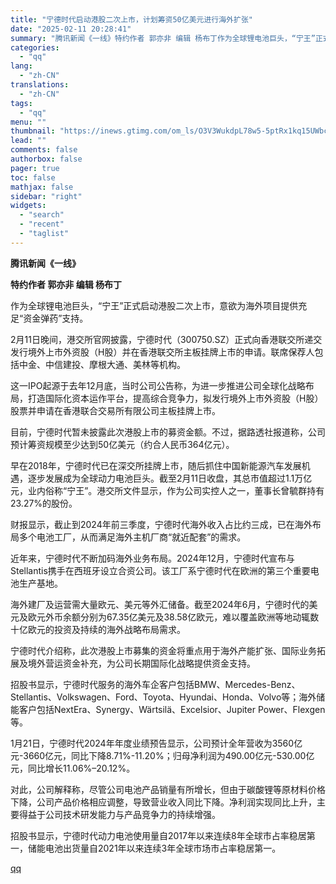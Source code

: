 ```yaml
---
title: "宁德时代启动港股二次上市，计划筹资50亿美元进行海外扩张"
date: "2025-02-11 20:28:41"
summary: "腾讯新闻《一线》特约作者 郭亦非 编辑 杨布丁作为全球锂电池巨头，“宁王”正式启动港股二次上市，意欲..."
categories:
  - "qq"
lang:
  - "zh-CN"
translations:
  - "zh-CN"
tags:
  - "qq"
menu: ""
thumbnail: "https://inews.gtimg.com/om_ls/O3V3WukdpL78w5-5ptRx1kq15UWbcHYAjc3DoG8GC-6TIAA_640360/0"
lead: ""
comments: false
authorbox: false
pager: true
toc: false
mathjax: false
sidebar: "right"
widgets:
  - "search"
  - "recent"
  - "taglist"
---
```


**腾讯新闻《一线》**

**特约作者 郭亦非 编辑 杨布丁**

作为全球锂电池巨头，“宁王”正式启动港股二次上市，意欲为海外项目提供充足“资金弹药”支持。

2月11日晚间，港交所官网披露，宁德时代（300750.SZ）正式向香港联交所递交发行境外上市外资股（H股）并在香港联交所主板挂牌上市的申请。联席保荐人包括中金、中信建投、摩根大通、美林等机构。

这一IPO起源于去年12月底，当时公司公告称，为进一步推进公司全球化战略布局，打造国际化资本运作平台，提高综合竞争力，拟发行境外上市外资股（H股）股票并申请在香港联合交易所有限公司主板挂牌上市。

目前，宁德时代暂未披露此次港股上市的募资金额。不过，据路透社报道称，公司预计筹资规模至少达到50亿美元（约合人民币364亿元）。

早在2018年，宁德时代已在深交所挂牌上市，随后抓住中国新能源汽车发展机遇，逐步发展成为全球动力电池巨头。截至2月11日收盘，其总市值超过1.1万亿元，业内俗称“宁王”。港交所文件显示，作为公司实控人之一，董事长曾毓群持有23.27%的股份。

财报显示，截止到2024年前三季度，宁德时代海外收入占比约三成，已在海外布局多个电池工厂，从而满足海外主机厂商“就近配套”的需求。

近年来，宁德时代不断加码海外业务布局。2024年12月，宁德时代宣布与Stellantis携手在西班牙设立合资公司。该工厂系宁德时代在欧洲的第三个重要电池生产基地。

海外建厂及运营需大量欧元、美元等外汇储备。截至2024年6月，宁德时代的美元及欧元外币余额分别为67.35亿美元及38.58亿欧元，难以覆盖欧洲等地动辄数十亿欧元的投资及持续的海外战略布局需求。

宁德时代介绍称，此次港股上市募集的资金将重点用于海外产能扩张、国际业务拓展及境外营运资金补充，为公司长期国际化战略提供资金支持。

招股书显示，宁德时代服务的海外车企客户包括BMW、Mercedes-Benz、Stellantis、Volkswagen、Ford、Toyota、Hyundai、Honda、Volvo等；海外储能客户包括NextEra、Synergy、Wärtsilä、Excelsior、Jupiter Power、Flexgen等。

1月21日，宁德时代2024年年度业绩预告显示，公司预计全年营收为3560亿元-3660亿元，同比下降8.71%-11.20%；归母净利润为490.00亿元-530.00亿元，同比增长11.06%–20.12%。

对此，公司解释称，尽管公司电池产品销量有所增长，但由于碳酸锂等原材料价格下降，公司产品价格相应调整，导致营业收入同比下降。净利润实现同比上升，主要得益于公司技术研发能力与产品竞争力的持续增强。

招股书显示，宁德时代动力电池使用量自2017年以来连续8年全球市占率稳居第一，储能电池出货量自2021年以来连续3年全球市场市占率稳居第一。

[qq](https://new.qq.com/rain/a/20250211A087P800)
